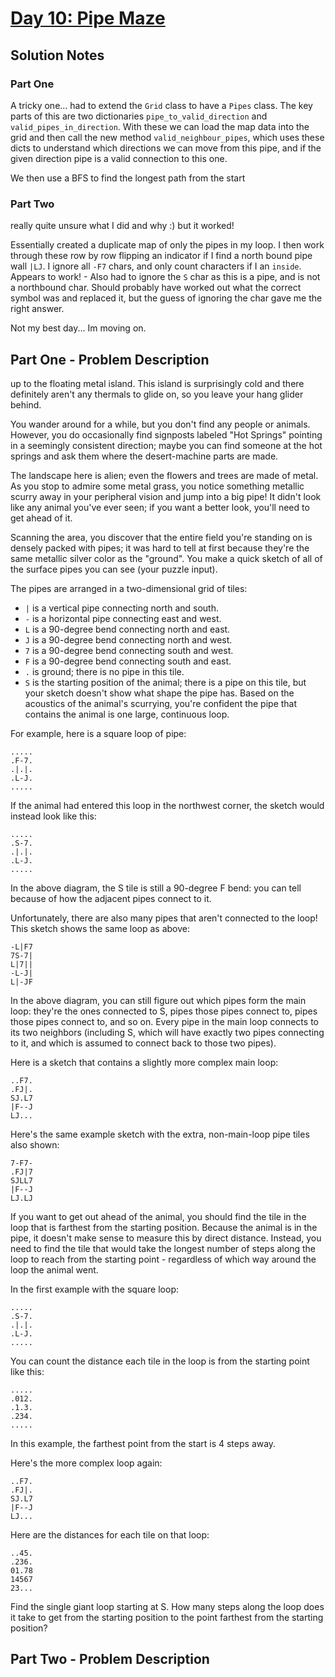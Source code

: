 # [Day 10: Pipe Maze](https://adventofcode.com/2023/day/10)

## Solution Notes

### Part One

A tricky one... had to extend the `Grid` class to have a `Pipes` class. The key parts of this are two dictionaries `pipe_to_valid_direction` and `valid_pipes_in_direction`. With these we can load the map data into the grid and then call the new method `valid_neighbour_pipes`, which uses these dicts to understand which directions we can move from this pipe, and if the given direction pipe is a valid connection to this one.

We then use a BFS to find the longest path from the start

### Part Two

really quite unsure what I did and why :) but it worked! 

Essentially created a duplicate map of only the pipes in my loop. I then work through these row by row flipping an indicator if I find a north bound pipe wall `|LJ`. I ignore all `-F7` chars, and only count characters if I an `inside`. Appears to work! - Also had to ignore the `S` char as this is a pipe, and is not a northbound char. Should probably have worked out what the correct symbol was and replaced it, but the guess of ignoring the char gave me the right answer.

Not my best day... Im moving on.

## Part One - Problem Description

up to the floating metal island. This island is surprisingly cold and there definitely aren't any thermals to glide on, so you leave your hang glider behind.

You wander around for a while, but you don't find any people or animals. However, you do occasionally find signposts labeled "Hot Springs" pointing in a seemingly consistent direction; maybe you can find someone at the hot springs and ask them where the desert-machine parts are made.

The landscape here is alien; even the flowers and trees are made of metal. As you stop to admire some metal grass, you notice something metallic scurry away in your peripheral vision and jump into a big pipe! It didn't look like any animal you've ever seen; if you want a better look, you'll need to get ahead of it.

Scanning the area, you discover that the entire field you're standing on is densely packed with pipes; it was hard to tell at first because they're the same metallic silver color as the "ground". You make a quick sketch of all of the surface pipes you can see (your puzzle input).

The pipes are arranged in a two-dimensional grid of tiles:

 - `|` is a vertical pipe connecting north and south.
 - `-` is a horizontal pipe connecting east and west.
 - `L` is a 90-degree bend connecting north and east.
 - `J` is a 90-degree bend connecting north and west.
 - `7` is a 90-degree bend connecting south and west.
 - `F` is a 90-degree bend connecting south and east.
 - `.` is ground; there is no pipe in this tile.
 - `S` is the starting position of the animal; there is a pipe on this tile, but your sketch doesn't show what shape the pipe has.
Based on the acoustics of the animal's scurrying, you're confident the pipe that contains the animal is one large, continuous loop.

For example, here is a square loop of pipe:

```
.....
.F-7.
.|.|.
.L-J.
.....
```
If the animal had entered this loop in the northwest corner, the sketch would instead look like this:

```
.....
.S-7.
.|.|.
.L-J.
.....
```
In the above diagram, the S tile is still a 90-degree F bend: you can tell because of how the adjacent pipes connect to it.

Unfortunately, there are also many pipes that aren't connected to the loop! This sketch shows the same loop as above:

```
-L|F7
7S-7|
L|7||
-L-J|
L|-JF
```
In the above diagram, you can still figure out which pipes form the main loop: they're the ones connected to S, pipes those pipes connect to, pipes those pipes connect to, and so on. Every pipe in the main loop connects to its two neighbors (including S, which will have exactly two pipes connecting to it, and which is assumed to connect back to those two pipes).

Here is a sketch that contains a slightly more complex main loop:

```
..F7.
.FJ|.
SJ.L7
|F--J
LJ...
```

Here's the same example sketch with the extra, non-main-loop pipe tiles also shown:

```
7-F7-
.FJ|7
SJLL7
|F--J
LJ.LJ
```
If you want to get out ahead of the animal, you should find the tile in the loop that is farthest from the starting position. Because the animal is in the pipe, it doesn't make sense to measure this by direct distance. Instead, you need to find the tile that would take the longest number of steps along the loop to reach from the starting point - regardless of which way around the loop the animal went.

In the first example with the square loop:

```
.....
.S-7.
.|.|.
.L-J.
.....
```
You can count the distance each tile in the loop is from the starting point like this:

```
.....
.012.
.1.3.
.234.
.....
```
In this example, the farthest point from the start is 4 steps away.

Here's the more complex loop again:

```
..F7.
.FJ|.
SJ.L7
|F--J
LJ...
```

Here are the distances for each tile on that loop:

```
..45.
.236.
01.78
14567
23...
```

Find the single giant loop starting at S. How many steps along the loop does it take to get from the starting position to the point farthest from the starting position?

## Part Two - Problem Description
